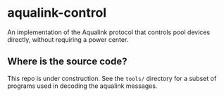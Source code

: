 # aqualink-control
An implementation of the Aqualink protocol that controls pool devices directly, without requiring a power center.

Where is the source code?
-------------------------

This repo is under construction. See the `tools/` directory for a subset of
programs used in decoding the aqualink messages.
